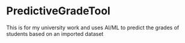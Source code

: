 # PredictiveGradeTool
This is for my university work and uses AI/ML to predict the grades of students based on an imported dataset
